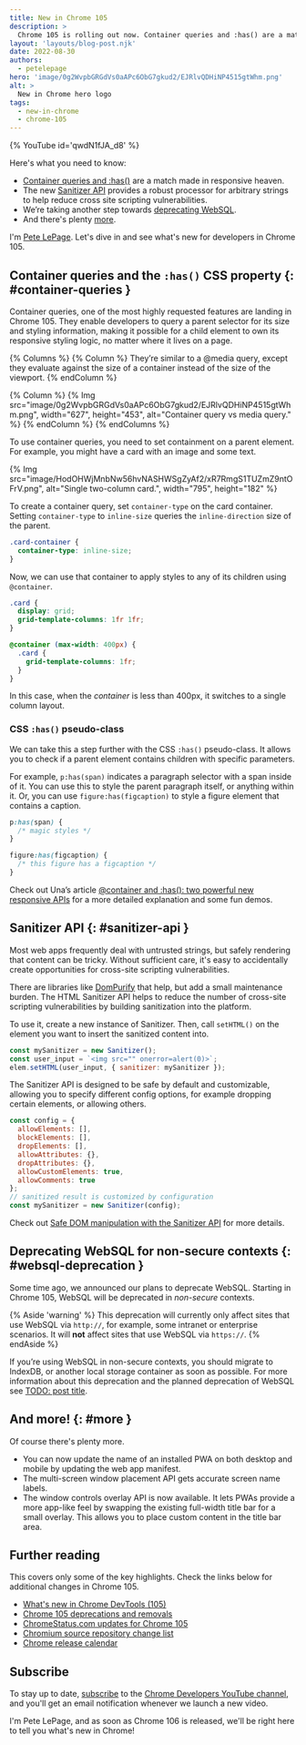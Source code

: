 ```yaml
---
title: New in Chrome 105
description: >
  Chrome 105 is rolling out now. Container queries and :has() are a match made in responsive heaven. The new Sanitizer API provides a robust processor for arbitrary strings to help reduce cross site scripting vulnerabilities. We’re taking another step towards deprecating WebSQL. And there's plenty more.
layout: 'layouts/blog-post.njk'
date: 2022-08-30
authors:
  - petelepage
hero: 'image/0g2WvpbGRGdVs0aAPc6ObG7gkud2/EJRlvQDHiNP4515gtWhm.png'
alt: >
  New in Chrome hero logo
tags:
  - new-in-chrome
  - chrome-105
---
```


{% YouTube id='qwdN1fJA_d8' %}

Here's what you need to know:

* [Container queries and :has()](#container-queries) are a match made
  in responsive heaven.
* The new [Sanitizer API](#sanitizer-api) provides a robust processor for
  arbitrary strings to help reduce cross site scripting vulnerabilities.
* We’re taking another step towards [deprecating WebSQL](#websql-deprecation).
* And there's plenty [more](#more).

I'm [Pete LePage](https://petelepage.com). Let's dive in and
see what's new for developers in Chrome 105.

## Container queries and the `:has()` CSS property {: #container-queries }

Container queries, one of the most highly requested features are landing in
Chrome 105. They enable developers to query a parent selector for its size and
styling information, making it possible for a child element to own its
responsive styling logic, no matter where it lives on a page.

{% Columns %}
{% Column %}
They’re similar to a @media query, except they evaluate against the size of
a container  instead of the size of the viewport.
{% endColumn %}

{% Column %}
{% Img src="image/0g2WvpbGRGdVs0aAPc6ObG7gkud2/EJRlvQDHiNP4515gtWhm.png", width="627", height="453", alt="Container query vs media query." %}
{% endColumn %}
{% endColumns %}

To use container queries, you need to set containment on a parent element. For example, you might have a card with an image and some text.

{% Img src="image/HodOHWjMnbNw56hvNASHWSgZyAf2/xR7RmgS1TUZmZ9ntOFrV.png", alt="Single two-column card.", width="795", height="182" %}

To create a container query, set `container-type` on the card container.
Setting `container-type` to `inline-size` queries the `inline-direction`
size of the parent.

```css
.card-container {
  container-type: inline-size;
}
```

Now, we can use that container to apply styles to any of its children using
`@container`.

```css
.card {
  display: grid;
  grid-template-columns: 1fr 1fr;
}

@container (max-width: 400px) {
  .card {
    grid-template-columns: 1fr;
  }
}
```

In this case, when the *container* is less than 400px, it switches to a
single column layout.

### CSS `:has()` pseudo-class

We can take this a step further with the CSS `:has()` pseudo-class. It
allows you to check if a parent element contains children with specific
parameters.

For example, `p:has(span)` indicates a paragraph selector with a span inside
of it. You can use this to style the parent paragraph itself, or anything
within it. Or, you can use `figure:has(figcaption)` to style a figure element
that contains a caption.

```css
p:has(span) {
  /* magic styles */
}

figure:has(figcaption) {
  /* this figure has a figcaption */
}
```

Check out Una’s article
[@container and :has(): two powerful new responsive APIs][dcc-has-with-cq-m105]
for a more detailed explanation and some fun demos.

## Sanitizer API {: #sanitizer-api }

Most web apps frequently deal with untrusted strings, but safely rendering that
content can be tricky. Without sufficient care, it's easy to accidentally
create opportunities for cross-site scripting vulnerabilities.

There are libraries like [DomPurify][dompurify] that help, but add a small
maintenance burden. The HTML Sanitizer API helps to reduce the number of
cross-site scripting vulnerabilities by building sanitization into the platform.

To use it, create a new instance of Sanitizer. Then, call `setHTML()` on the
element you want to insert the sanitized content into.

```js
const mySanitizer = new Sanitizer();
const user_input = `<img src="" onerror=alert(0)>`;
elem.setHTML(user_input, { sanitizer: mySanitizer });
```

The Sanitizer API is designed to be safe by default and customizable,
allowing you to specify different config options, for example dropping
certain elements, or allowing others.

```js
const config = {
  allowElements: [],
  blockElements: [],
  dropElements: [],
  allowAttributes: {},
  dropAttributes: {},
  allowCustomElements: true,
  allowComments: true
};
// sanitized result is customized by configuration
const mySanitizer = new Sanitizer(config);
```

Check out [Safe DOM manipulation with the Sanitizer API][wd-sanitizer]
for more details.

## Deprecating WebSQL for non-secure contexts {: #websql-deprecation }

Some time ago, we announced our plans to deprecate WebSQL. Starting in
Chrome 105, WebSQL will be deprecated in *non-secure* contexts.

{% Aside 'warning' %}
This deprecation will currently only affect sites that use WebSQL via
`http://`, for example, some intranet or enterprise scenarios. It will
**not** affect sites that use WebSQL via `https://`.
{% endAside %}

If you’re using WebSQL in non-secure contexts, you should migrate to IndexDB,
or another local storage container as soon as possible. For more information
about this deprecation and the planned deprecation of WebSQL see
[TODO: post title][dcc-websql-dep].

## And more! {: #more }

Of course there's plenty more.

* You can now update the name of an installed PWA on both desktop and mobile
  by updating the web app manifest.
* The multi-screen window placement API gets accurate screen name labels.
* The window controls overlay API is now available. It lets PWAs provide a
  more app-like feel by swapping the existing full-width title bar for a
  small overlay. This allows you to place custom content in the title bar area.

## Further reading

This covers only some of the key highlights. Check the links below for
additional changes in Chrome 105.

* [What's new in Chrome DevTools (105)](/blog/new-in-devtools-105/)
* [Chrome 105 deprecations and removals](/blog/deps-rems-105/)
* [ChromeStatus.com updates for Chrome 105](https://www.chromestatus.com/features#milestone%3D105)
* [Chromium source repository change list](https://chromium.googlesource.com/chromium/src/+log/104.0.5112.84..105.0.TODO.84)
* [Chrome release calendar](https://chromiumdash.appspot.com/schedule)

## Subscribe

To stay up to date, [subscribe](https://goo.gl/6FP1a5) to the
[Chrome Developers YouTube channel](https://www.youtube.com/user/ChromeDevelopers/),
and you'll get an email notification whenever we launch a new video.

I'm Pete LePage, and as soon as Chrome 106 is released, we'll be right here to
tell you what's new in Chrome!

[dcc-has-with-cq-m105]: /blog/has-with-cq-m105/
[dompurify]: https://github.com/cure53/DOMPurify
[wd-sanitizer]: https://web.dev/sanitizer/
[dcc-websql-dep]: https://google.com/TODO
